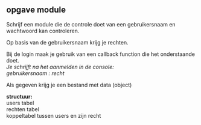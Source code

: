 ## opgave module

Schrijf een module die de controle doet van een gebruikersnaam en
wachtwoord kan controleren.

Op basis van de gebruikersnaam krijg je rechten.

Bij de login maak je gebruik van een callback function die het onderstaande doet.<br>
<i>Je schrijft na het aanmelden in de console:<br>
gebruikersnaam : recht</i>

Als gegeven krijg je een bestand met data (object)

<b>structuur: </b><br>
users tabel <br>
rechten tabel <br>
koppeltabel tussen users en zijn recht
